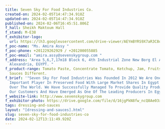```yaml
---
title: Seven Sky For Food Industries Co.
created-on: 2024-02-05T14:47:34.918Z
updated-on: 2024-02-05T14:47:34.918Z
published-on: 2024-02-06T16:45:51.806Z
f_hall: Sheikh Maktoum Hall
f_stand: M-E38
f_exhibitor-logo:
  url: https://lh3.googleusercontent.com/drive-viewer/AEYmBYRS9X7aR3C8ow8qd_k1iZQ2ik1erVe17LoyKmHr2H9E6upntdZBT_l_3bFwFH5GdeXBIQQbZLic1hP0Z0a4VZ-ohKk1=s1600
f_poc-name: "Ms. Amira Assy "
f_poc-phone: +201229262929 / +201200055885
f_poc-email: "amira.assy@sevenskygroup.com "
f_address: "Area 5,6,7,17m18 Block 6, 4th Industrial Zone New Borg El Arab City,
  Alexandria, EGYPT. "
f_product-range: Tomato Paste, Concentrate Tomato, Ketchup, Jam, Fruits Pulp and
  Sauces Different.
f_brief: '"Seven Sky For Food Industries Was Founded In 2012 We Are One Of The
  Important Player In Preserved Food With Large Market Shares In Egypt And All
  Over The World. We Have Successfully Managed To Provide Quality Products To
  Our Customers And Have Emerged As One Of The Leading Producers In Egypt."'
f_website-link: http://www.sevenskygroup.com
f_exhibitor-photo: https://drive.google.com/file/d/16jgPkN8fw_ncQ8Ae03xGq684wkKtUb6q/view?usp=drive_link
tags: dressing-and-sauces
layout: "[dressing-and-sauces].html"
slug: seven-sky-for-food-industries-co
date: 2024-02-12T13:11:49.920Z
---
```

